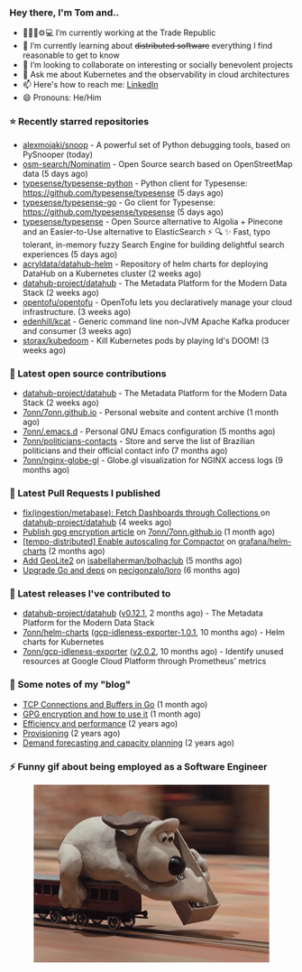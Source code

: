 ### Hey there, I'm Tom and..

- 🔭👨‍💻⚙💻 I’m currently working at the Trade Republic
- 🌱 I’m currently learning about ~~distributed software~~ everything I find reasonable to get to know
- 👯 I’m looking to collaborate on interesting or socially benevolent projects
- 💬 Ask me about Kubernetes and the observability in cloud architectures
- 📫 Here's how to reach me: [LinkedIn](https://www.linkedin.com/in/7onn)
- 😄 Pronouns: He/Him

### ⭐ Recently starred repositories

- [alexmojaki/snoop](https://github.com/alexmojaki/snoop) - A powerful set of Python debugging tools, based on PySnooper (today)
- [osm-search/Nominatim](https://github.com/osm-search/Nominatim) - Open Source search based on OpenStreetMap data (5 days ago)
- [typesense/typesense-python](https://github.com/typesense/typesense-python) - Python client for Typesense: https://github.com/typesense/typesense (5 days ago)
- [typesense/typesense-go](https://github.com/typesense/typesense-go) - Go client for Typesense: https://github.com/typesense/typesense (5 days ago)
- [typesense/typesense](https://github.com/typesense/typesense) - Open Source alternative to Algolia &#43; Pinecone and an Easier-to-Use alternative to ElasticSearch ⚡ 🔍 ✨ Fast, typo tolerant, in-memory fuzzy Search Engine for building delightful search experiences (5 days ago)
- [acryldata/datahub-helm](https://github.com/acryldata/datahub-helm) - Repository of helm charts for deploying DataHub on a Kubernetes cluster (2 weeks ago)
- [datahub-project/datahub](https://github.com/datahub-project/datahub) - The Metadata Platform for the Modern Data Stack (2 weeks ago)
- [opentofu/opentofu](https://github.com/opentofu/opentofu) - OpenTofu lets you declaratively manage your cloud infrastructure. (3 weeks ago)
- [edenhill/kcat](https://github.com/edenhill/kcat) - Generic command line non-JVM Apache Kafka producer and consumer (3 weeks ago)
- [storax/kubedoom](https://github.com/storax/kubedoom) - Kill Kubernetes pods by playing Id&#39;s DOOM! (3 weeks ago)

### 👷 Latest open source contributions

- [datahub-project/datahub](https://github.com/datahub-project/datahub) - The Metadata Platform for the Modern Data Stack (2 weeks ago)
- [7onn/7onn.github.io](https://github.com/7onn/7onn.github.io) - Personal website and content archive (1 month ago)
- [7onn/.emacs.d](https://github.com/7onn/.emacs.d) - Personal GNU Emacs configuration (5 months ago)
- [7onn/politicians-contacts](https://github.com/7onn/politicians-contacts) - Store and serve the list of Brazilian politicians and their official contact info (7 months ago)
- [7onn/nginx-globe-gl](https://github.com/7onn/nginx-globe-gl) - Globe.gl visualization for NGINX access logs (9 months ago)

### 🔨 Latest Pull Requests I published

- [fix(ingestion/metabase): Fetch Dashboards through Collections ](https://github.com/datahub-project/datahub/pull/9631) on [datahub-project/datahub](https://github.com/datahub-project/datahub) (4 weeks ago)
- [Publish gpg encryption article](https://github.com/7onn/7onn.github.io/pull/1) on [7onn/7onn.github.io](https://github.com/7onn/7onn.github.io) (1 month ago)
- [[tempo-distributed] Enable autoscaling for Compactor](https://github.com/grafana/helm-charts/pull/2817) on [grafana/helm-charts](https://github.com/grafana/helm-charts) (2 months ago)
- [Add GeoLite2](https://github.com/isabellaherman/bolhaclub/pull/3) on [isabellaherman/bolhaclub](https://github.com/isabellaherman/bolhaclub) (5 months ago)
- [Upgrade Go and deps](https://github.com/pecigonzalo/loro/pull/92) on [pecigonzalo/loro](https://github.com/pecigonzalo/loro) (6 months ago)

### 🔭 Latest releases I've contributed to

- [datahub-project/datahub](https://github.com/datahub-project/datahub) ([v0.12.1](https://github.com/datahub-project/datahub/releases/tag/v0.12.1), 2 months ago) - The Metadata Platform for the Modern Data Stack
- [7onn/helm-charts](https://github.com/7onn/helm-charts) ([gcp-idleness-exporter-1.0.1](https://github.com/7onn/helm-charts/releases/tag/gcp-idleness-exporter-1.0.1), 10 months ago) - Helm charts for Kubernetes
- [7onn/gcp-idleness-exporter](https://github.com/7onn/gcp-idleness-exporter) ([v2.0.2](https://github.com/7onn/gcp-idleness-exporter/releases/tag/v2.0.2), 10 months ago) - Identify unused resources at Google Cloud Platform through Prometheus&#39; metrics

### 📝 Some notes of my "blog"

- [TCP Connections and Buffers in Go](https://www.7onn.dev/post/tcp-connections-and-buffers-in-go/) (1 month ago)
- [GPG encryption and how to use it](https://www.7onn.dev/post/gpg-encryption/) (1 month ago)
- [Efficiency and performance](https://www.7onn.dev/post/efficiency-and-performance/) (2 years ago)
- [Provisioning](https://www.7onn.dev/post/provisioning/) (2 years ago)
- [Demand forecasting and capacity planning](https://www.7onn.dev/post/demand-forecasting-and-capacity-planning/) (2 years ago)

### ⚡ Funny gif about being employed as a Software Engineer
<p align="center">
  <img alt="building the path" src="./giphy.gif" />
</p>
